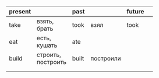 | present |                       | past  |           | future |     |
| ------- | --------------------- | ----- | --------- | ------ | --- |
| take    | взять, <br>брать      | took  | взял      | took   |     |
| eat     | есть, <br>кушать      | ate   |           |        |     |
| build   | строить,<br>построить | built | построили |        |     |
|         |                       |       |           |        |     |
|         |                       |       |           |        |     |

